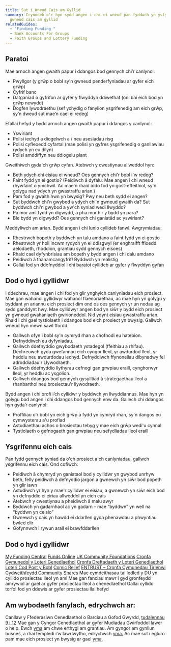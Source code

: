 ```yaml
---
title: Sut i Wneud Cais am Gyllid
summary: Crynodeb o'r hyn sydd angen i chi ei wneud pan fyddwch yn ystyried
  gwneud cais am gyllid
relatedGuides:
  - "Finding Funding "
  - Bank Accounts For Groups
  - Faith Groups and Lottery Funding
---
```

## Paratoi 

Mae arnoch angen gwaith papur i ddangos bod gennych chi’r canlynol:

* Pwyllgor (y grŵp o bobl sy'n gwneud penderfyniadau ar gyfer eich grŵp)
* Cyfrif banc
* Datganiad o gyfrifon ar gyfer y flwyddyn ddiwethaf (oni bai eich bod yn grŵp newydd)
* Dogfen lywodraethu (sef ychydig o fanylion ysgrifenedig am eich grŵp, sy’n dweud sut mae’n cael ei redeg)

Efallai hefyd y bydd arnoch angen gwaith papur i ddangos y canlynol:

* Yswiriant
* Polisi iechyd a diogelwch a / neu asesiadau risg
* Polisi cyfleoedd cyfartal (mae polisi yn gyfres ysgrifenedig o ganllawiau rydych yn eu dilyn)
* Polisi amddiffyn neu ddiogelu plant

Gweithiwch gyda'ch grŵp cyfan. Atebwch y cwestiynau allweddol hyn:

* Beth ydych chi eisiau ei wneud? Oes gennych chi'r bobl i'w redeg?
* Faint fydd yn ei gostio? (Peidiwch â dyfalu. Mae angen i chi wneud rhywfaint o ymchwil. Ac mae'n rhaid iddo fod yn gost-effeithiol, sy'n golygu nad ydych yn gwastraffu arian.)
* Pam fod y gwaith hwn yn bwysig? Pwy neu beth sydd ei angen?
* Sut byddwch chi'n gwybod a ydych chi'n gwneud gwaith da? Sut byddwch chi'n gwybod a yw'ch syniad wedi llwyddo?
* Pa mor aml fydd yn digwydd, a pha mor hir y bydd yn para?
* Ble bydd yn digwydd? Oes gennych chi ganiatâd ac yswiriant?

Meddyliwch am arian. Bydd angen i chi lunio cyllideb fanwl. Awgrymiadau:

* Rhestrwch bopeth y byddwch yn talu amdano a faint fydd yn ei gostio
* Rhestrwch yr holl incwm rydych yn ei ddisgwyl (er enghraifft ffioedd aelodaeth, rhoddion, grantiau sydd gennych eisoes)
* Rhaid cael dyfynbrisiau am bopeth y bydd angen i chi dalu amdano
* Peidiwch â thanamcangyfrif! Byddwch yn realistig
* Gallai fod yn ddefnyddiol i chi baratoi cyllideb ar gyfer y flwyddyn gyfan

## Dod o hyd i gyllidwr 

I ddechrau, mae angen i chi fod yn glir ynghylch canlyniadau eich prosiect. Mae gan wahanol gyllidwyr wahanol flaenoriaethau, ac mae hyn yn golygu y byddant yn ariannu eich prosiect dim ond os oes gennych yr un nodau ag sydd ganddynt hwy.
Mae cyllidwyr angen bod yn siŵr y bydd eich prosiect yn gwneud gwahaniaeth gwirioneddol. Nid ydynt eisiau gwastraffu arian. Rhaid i chi gael tystiolaeth i ddangos bod eich prosiect yn bwysig. Gallwch wneud hyn mewn sawl ffordd:

* Gallwch ofyn i bobl sy'n cymryd rhan a chofnodi eu hatebion. Defnyddiwch eu dyfyniadau.
* Gallwch ddefnyddio gwybodaeth ystadegol (ffeithiau a rhifau). Dechreuwch gyda gwefannau eich cyngor lleol, yr awdurdod lleol, yr heddlu neu awdurdodau iechyd. Defnyddiwch ffynonellau dibynadwy fel adroddiadau'r Llywodraeth.
* Gallwch ddefnyddio llythyrau cefnogi gan grwpiau eraill, cynghorwyr lleol, yr heddlu ac ysgolion.
* Gallwch ddangos bod gennych gysylltiad â strategaethau lleol a rhanbarthol neu brosiectau'r llywodraeth.

Bydd angen i chi brofi i’ch cyllidwr y byddwch yn llwyddiannus. Mae hyn yn golygu bod angen i chi ddangos bod gennych enw da. Gallech chi ddangos hyn gyda’r canlynol:

* Proffiliau o'r bobl yn eich grŵp a fydd yn cymryd rhan, sy'n dangos eu cymwysterau a'u profiad
* Astudiaethau achos o brosiectau tebyg y mae eich grŵp wedi'u cynnal
* Tystiolaeth o gefnogaeth gan grwpiau neu sefydliadau lleol eraill

## Ysgrifennu eich cais

Pan fydd gennych syniad da o'ch prosiect a'ch canlyniadau, gallwch ysgrifennu eich cais. Ond cofiwch:

* Peidiwch â chymryd yn ganiataol bod y cyllidwr yn gwybod unrhyw beth, felly peidiwch â defnyddio jargon a gwnewch yn siŵr bod popeth yn glir iawn
* Astudiwch yr hyn y mae'r cyllidwr ei eisiau, a gwnewch yn siŵr eich bod yn defnyddio ei eiriau allweddol yn eich cais
* Atebwch y cwestiynau a pheidiwch â malu awyr
* Byddwch yn gadarnhaol ac yn gadarn – mae “byddwn” yn well na “byddwn yn ceisio”
* Gwnewch y cais yn hawdd ei ddarllen gyda phenawdau a phwyntiau bwled clir
* Gofynnwch i rywun arall ei brawfddarllen

## Dod o hyd i gyllidwr  

[My Funding Central](https://www.myfundingcentral.co.uk/)
[Funds Online](https://fundsonline.org.uk/)
[UK Community Foundations](https://www.ukcommunityfoundations.org/)
[Cronfa Gymunedol y Loteri Genedlaethol](https://www.tnlcommunityfund.org.uk/)
[Cronfa Dreftadaeth y Loteri Genedlaethol](https://www.heritagefund.org.uk/)
[Loteri Cod Post y Bobl](https://www.postcodetrust.org.uk/)
[Comic Relief](https://www.comicrelief.com/funding/funding-opportunities)
[ENTRUST – Cronfa Cymunedau Tirlenwi](https://www.entrust.org.uk/landfill-community-fund/finding-funding/funder-search/)
[Cydweithfeydd Community Shares](https://www.uk.coop/support-your-co-op/community-shares)
Mae cymdeithasau tai ledled y DU yn cyllido prosiectau lleol yn aml 
Mae gan fanciau mawr i gyd gronfeydd amrywiol ar gael ar gyfer prosiectau lleol a chenedlaethol
Gallai cyllido torfol fod yn ddewis ar gyfer prosiectau llai hefyd

## Am wybodaeth fanylach, edrychwch ar: 

Canllaw y Ffederasiwn Cenedlaethol o Barciau a Gofod Gwyrdd, [tudalennau 9 i 12](https://natfedparks.org.uk/wp-content/uploads/2020/02/PAGCE-events-workshop-docs-all-collated.pdf)
Mae gan y Cyngor Cenedlaethol ar gyfer Mudiadau Gwirfoddol lawer o help. Ewch [yma](https://beta.ncvo.org.uk/help-and-guidance/funding-income/all-about-grants/) am chwe erthygl am grantiau. Am gyngor am gynllun busnes, a rhai templedi i’w lawrlwytho, edrychwch [yma.](https://knowhow.ncvo.org.uk/tools-resources/business-plan-template) Ac mae sut i egluro pam mae eich prosiect yn bwysig ar gael [yma.](https://knowhow.ncvo.org.uk/how-to/how-to-explain-why-your-project-is-needed-in-300-words)


